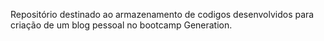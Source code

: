
Repositório destinado ao armazenamento de codigos desenvolvidos para criação de um blog pessoal no bootcamp Generation. 

